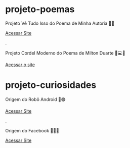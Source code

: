 # projeto-poemas
Projeto Vê Tudo Isso do Poema de Minha Autoria :seedling::leaves:

<a href="https://ezequiellsantos.github.io/projeto-poemas/projeto-nature/index.html">Acessar Site</a>

.

 Projeto Cordel Moderno do Poema de Milton Duarte :high_brightness::computer::globe_with_meridians:
 
 <a href="https://ezequiellsantos.github.io/projeto-poemas/projeto-cordel/index.html" target="_blank">Acessar o site</a>

 # projeto-curiosidades
 Origem do Robô Android :iphone:🟢

 <a href="https://ezequiellsantos.github.io/projetos/projeto-android">Acessar Site</a> 

 .

Origem do Facebook :iphone::large_blue_circle::globe_with_meridians:

<a href="https://ezequiellsantos.github.io/projetos/projeto-facebook/">Acessar Site</a>
 

